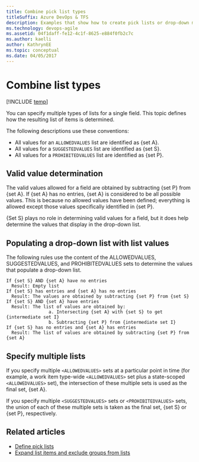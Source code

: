 ```yaml
---
title: Combine pick list types 
titleSuffix: Azure DevOps & TFS 
description: Examples that show how to create pick lists or drop-down menus by combining different types. 
ms.technology: devops-agile
ms.assetid: 04f1daff-fe12-4c1f-8625-e884f0fb2c7c
ms.author: kaelli
author: KathrynEE
ms.topic: conceptual
ms.date: 04/05/2017
---
```


# Combine list types

[!INCLUDE [temp](../../includes/customization-phase-0-and-1-plus-version-header.md)]

You can specify multiple types of lists for a single field. This topic defines how the resulting list of items is determined.

The following descriptions use these conventions:

* All values for an `ALLOWEDVALUES` list are identified as {set A}.
* All values for a `SUGGESTEDVALUES` list are identified as {set S}.
* All values for a `PROHIBITEDVALUES` list are identified as {set P}.

## Valid value determination

The valid values allowed for a field are obtained by subtracting {set P} from {set A}. If {set A} has no entries, {set A} is considered to be all possible values. This is because no allowed values have been defined; everything is allowed except those values specifically identified in {set P}.

{Set S} plays no role in determining valid values for a field, but it does help determine the values that display in the drop-down list.

## Populating a drop-down list with list values

The following rules use the content of the ALLOWEDVALUES, SUGGESTEDVALUES, and PROHIBITEDVALUES sets to determine the values that populate a drop-down list.

```
If {set S} AND {set A} have no entries  
  Result: Empty list  
If {set S} has entries and {set A} has no entries  
  Result: The values are obtained by subtracting {set P} from {set S}  
If {set S} AND {set A} have entries  
  Result: The list of values are obtained by:  
                a. Intersecting {set A} with {set S} to get {intermediate set I}  
                b. Subtracting {set P} from {intermediate set I}  
If {set S} has no entries and {set A} has entries  
  Result: The list of values are obtained by subtracting {set P} from {set A}  
```

## Specify multiple lists

If you specify multiple `<ALLOWEDVALUES>` sets at a particular point in time (for example, a work item type-wide `<ALLOWEDVALUES>` set plus a state-scoped `<ALLOWEDVALUES>` set), the intersection of these multiple sets is used as the final set, {set A}.

If you specify multiple `<SUGGESTEDVALUES>` sets or `<PROHIBITEDVALUES>` sets, the union of each of these multiple sets is taken as the final set, {set S} or {set P}, respectively.

## Related articles

* [Define pick lists](define-pick-lists.md)
* [Expand list items and exclude groups from lists](expand-list-items-and-exclude-groups-from-lists.md)
